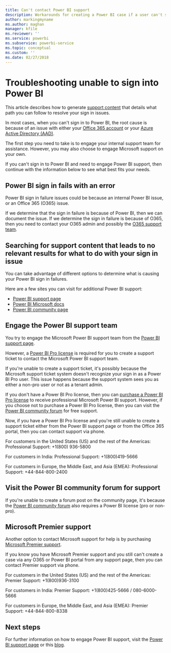 ```yaml
---
title: Can't contact Power BI support
description: Workarounds for creating a Power BI case if a user can't sign in
author: markingmyname
ms.author: maghan
manager: kfile
ms.reviewer: ''
ms.service: powerbi
ms.subservice: powerbi-service
ms.topic: conceptual
ms.custom: ''
ms.date: 02/27/2018
---
```


# Troubleshooting unable to sign into Power BI

This article describes how to generate [support content](https://powerbi.microsoft.com/support/) that details what path you can follow to resolve your sign in issues.

In most cases, when you can't sign in to Power BI, the root cause is because of an issue with either your [Office 365 account](https://docs.microsoft.com/office365/) or your   [Azure Active Directory (AAD)](https://docs.microsoft.com/azure/active-directory/fundamentals/active-directory-whatis).

The first step you need to take is to engage your internal support team for assistance. However, you may also choose to engage Microsoft support on your own.

If you can't sign in to Power BI and need to engage Power BI support, then continue with the information below to see what best fits your needs.

## Power BI sign in fails with an error

Power BI sign in failure issues could be because an internal Power BI issue, or an Office 365 (O365) issue.

If we determine that the sign in failure is because of Power BI, then we can document the issue. If we determine the sign in failure is because of O365, then you need to contact your O365 admin and possibly the [O365 support team](https://support.office.com/home/contact?contactUsExperienceEntryPointAssetId=S.HP.Main).

## Searching for support content that leads to no relevant results for what to do with your sign in issue

You can take advantage of different options to determine what is causing your Power BI sign in failures.

Here are a few sites you can visit for additional Power BI support:

* [Power BI support page](https://powerbi.microsoft.com/support/)
* [Power BI Microsoft docs](https://docs.microsoft.com/power-bi/)
* [Power BI community page](https://community.powerbi.com/)

## Engage the Power BI support team

You try to engage the Microsoft Power BI support team from the [Power BI support page](https://powerbi.microsoft.com/support).

However, a [Power BI Pro license](service-admin-purchasing-power-bi-pro.md) is required for you to create a support ticket to contact the Microsoft Power BI support team.

If you're unable to create a support ticket, it's possibly because the Microsoft support ticket system doesn't recognize your sign in as a Power BI Pro user. This issue happens because the support system sees you as either a non-pro user or not as a tenant admin.

If you don't have a Power BI Pro license, then you can [purchase a Power BI Pro license](https://powerbi.microsoft.com/pricing/) to receive professional Microsoft Power BI support. However, if you choose not to purchase a Power BI Pro license, then you can visit the [Power BI community forum](https://community.powerbi.com/) for free support.

Now, if you have a Power BI Pro license and you're still unable to create a support ticket either from the Power BI support page or from the Office 365 portal, then you can contact support via phone.

For customers in the United States (US) and the rest of the Americas:
Professional Support: +1(800) 936-5800

For customers in India:
Professional Support: +1(800)419-5666

For customers in Europe, the Middle East, and Asia (EMEA):
Professional Support: +44-844-800-2400

## Visit the Power BI community forum for support

If you're unable to create a forum post on the community page, it's because the [Power BI community forum](https://community.powerbi.com/) also requires a Power BI license (pro or non-pro).

## Microsoft Premier support

Another option to contact Microsoft support for help is by purchasing [Microsoft Premier support](https://support.microsoft.com/premier).

If you know you have Microsoft Premier support and you still can't create a case via any O365 or Power BI portal from any support page, then you can contact Premier support via phone.

For customers in the United States (US) and the rest of the Americas:
Premier Support: +1(800)936-3100

For customers in India:
Premier Support: +1(800)425-5666 / 080-6000-5666

For customers in Europe, the Middle East, and Asia (EMEA):
Premier Support: +44-844-800-8338

## Next steps

For further information on how to engage Power BI support, visit the [Power BI support page](https://powerbi.microsoft.com/support/) or this [blog](https://blogs.msdn.microsoft.com/charles_sterling/2017/12/01/creating-power-bi-support-cases/).
